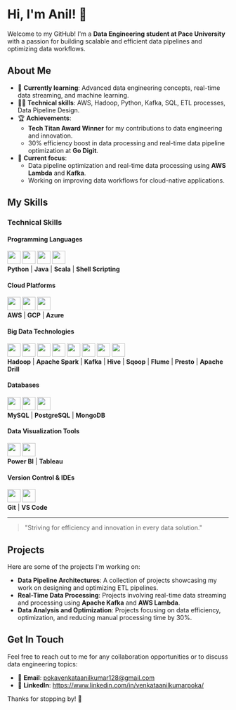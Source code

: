 # Hi, I'm Anil! 👋

Welcome to my GitHub! I'm a **Data Engineering student at Pace University** with a passion for building scalable and efficient data pipelines and optimizing data workflows. 

## About Me

- 🌱 **Currently learning**: Advanced data engineering concepts, real-time data streaming, and machine learning.
- 👨‍💻 **Technical skills**: AWS, Hadoop, Python, Kafka, SQL, ETL processes, Data Pipeline Design.
- 🏆 **Achievements**: 
  - **Tech Titan Award Winner** for my contributions to data engineering and innovation.
  - 30% efficiency boost in data processing and real-time data pipeline optimization at **Go Digit**.
- 🚀 **Current focus**: 
  - Data pipeline optimization and real-time data processing using **AWS Lambda** and **Kafka**.
  - Working on improving data workflows for cloud-native applications.

## My Skills


### Technical Skills


#### **Programming Languages**
<img src="https://cdn.jsdelivr.net/gh/devicons/devicon/icons/python/python-plain.svg" width="30" /> <img src="https://cdn.jsdelivr.net/gh/devicons/devicon/icons/java/java-plain.svg" width="30" /> <img src="https://cdn.jsdelivr.net/gh/devicons/devicon/icons/scala/scala-plain.svg" width="30" /> <img src="https://cdn.jsdelivr.net/gh/devicons/devicon/icons/bash/bash-plain.svg" width="30" />  
**Python** | **Java** | **Scala** | **Shell Scripting**

#### **Cloud Platforms**
<img src="https://cdn.jsdelivr.net/gh/devicons/devicon/icons/amazonwebservices/amazonwebservices-original.svg" width="30" /> <img src="https://cdn.jsdelivr.net/gh/devicons/devicon/icons/googlecloud/googlecloud-plain.svg" width="30" /> <img src="https://cdn.jsdelivr.net/gh/devicons/devicon/icons/azure/azure-plain.svg" width="30" />  
**AWS** | **GCP** | **Azure**

#### **Big Data Technologies**
<img src="https://cdn.jsdelivr.net/gh/devicons/devicon/icons/hadoop/hadoop-plain.svg" width="30" /> <img src="https://cdn.jsdelivr.net/gh/devicons/devicon/icons/apache-spark/apache-spark-plain.svg" width="30" /> <img src="https://cdn.jsdelivr.net/gh/devicons/devicon/icons/kafka/kafka-plain.svg" width="30" /> <img src="https://cdn.jsdelivr.net/gh/devicons/devicon/icons/hive/hive-original.svg" width="30" /> <img src="https://cdn.jsdelivr.net/gh/devicons/devicon/icons/sqoop/sqoop-original.svg" width="30" /> <img src="https://cdn.jsdelivr.net/gh/devicons/devicon/icons/flume/flume-original.svg" width="30" /> <img src="https://cdn.jsdelivr.net/gh/devicons/devicon/icons/presto/presto-original.svg" width="30" /> <img src="https://cdn.jsdelivr.net/gh/devicons/devicon/icons/apache-drill/apache-drill-original.svg" width="30" />  
**Hadoop** | **Apache Spark** | **Kafka** | **Hive** | **Sqoop** | **Flume** | **Presto** | **Apache Drill**

#### **Databases**
<img src="https://cdn.jsdelivr.net/gh/devicons/devicon/icons/mysql/mysql-plain.svg" width="30" /> <img src="https://cdn.jsdelivr.net/gh/devicons/devicon/icons/postgresql/postgresql-plain.svg" width="30" /> <img src="https://cdn.jsdelivr.net/gh/devicons/devicon/icons/mongodb/mongodb-plain.svg" width="30" />  
**MySQL** | **PostgreSQL** | **MongoDB**

#### **Data Visualization Tools**
<img src="https://cdn.jsdelivr.net/gh/devicons/devicon/icons/powerbi/powerbi-plain.svg" width="30" /> <img src="https://cdn.jsdelivr.net/gh/devicons/devicon/icons/tableau/tableau-plain.svg" width="30" />  
**Power BI** | **Tableau**

#### **Version Control & IDEs**
<img src="https://cdn.jsdelivr.net/gh/devicons/devicon/icons/git/git-plain.svg" width="30" /> <img src="https://cdn.jsdelivr.net/gh/devicons/devicon/icons/visualstudio/visualstudio-plain.svg" width="30" />  
**Git** | **VS Code**

---



> "Striving for efficiency and innovation in every data solution."
## Projects

Here are some of the projects I'm working on:

- **Data Pipeline Architectures**: A collection of projects showcasing my work on designing and optimizing ETL pipelines.
- **Real-Time Data Processing**: Projects involving real-time data streaming and processing using **Apache Kafka** and **AWS Lambda**.
- **Data Analysis and Optimization**: Projects focusing on data efficiency, optimization, and reducing manual processing time by 30%.

## Get In Touch

Feel free to reach out to me for any collaboration opportunities or to discuss data engineering topics:

- 📧 **Email**: pokavenkataanilkumar128@gmail.com
- 💼 **LinkedIn**: https://www.linkedin.com/in/venkataanilkumarpoka/

Thanks for stopping by! 🙌
